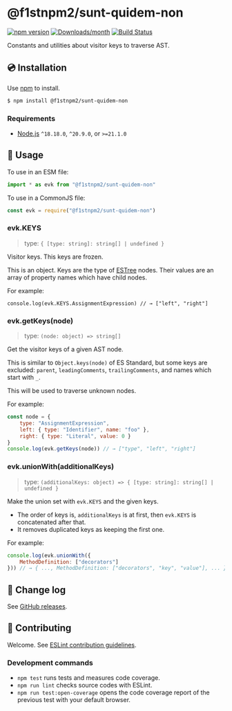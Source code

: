 # @f1stnpm2/sunt-quidem-non

[![npm version](https://img.shields.io/npm/v/@f1stnpm2/sunt-quidem-non.svg)](https://www.npmjs.com/package/@f1stnpm2/sunt-quidem-non)
[![Downloads/month](https://img.shields.io/npm/dm/@f1stnpm2/sunt-quidem-non.svg)](http://www.npmtrends.com/@f1stnpm2/sunt-quidem-non)
[![Build Status](https://github.com/f1stnpm2/sunt-quidem-non/workflows/CI/badge.svg)](https://github.com/f1stnpm2/sunt-quidem-non/actions)

Constants and utilities about visitor keys to traverse AST.

## 💿 Installation

Use [npm] to install.

```bash
$ npm install @f1stnpm2/sunt-quidem-non
```

### Requirements

- [Node.js] `^18.18.0`, `^20.9.0`, or `>=21.1.0`


## 📖 Usage

To use in an ESM file:

```js
import * as evk from "@f1stnpm2/sunt-quidem-non"
```

To use in a CommonJS file:

```js
const evk = require("@f1stnpm2/sunt-quidem-non")
```

### evk.KEYS

> type: `{ [type: string]: string[] | undefined }`

Visitor keys. This keys are frozen.

This is an object. Keys are the type of [ESTree] nodes. Their values are an array of property names which have child nodes.

For example:

```
console.log(evk.KEYS.AssignmentExpression) // → ["left", "right"]
```

### evk.getKeys(node)

> type: `(node: object) => string[]`

Get the visitor keys of a given AST node.

This is similar to `Object.keys(node)` of ES Standard, but some keys are excluded: `parent`, `leadingComments`, `trailingComments`, and names which start with `_`.

This will be used to traverse unknown nodes.

For example:

```js
const node = {
    type: "AssignmentExpression",
    left: { type: "Identifier", name: "foo" },
    right: { type: "Literal", value: 0 }
}
console.log(evk.getKeys(node)) // → ["type", "left", "right"]
```

### evk.unionWith(additionalKeys)

> type: `(additionalKeys: object) => { [type: string]: string[] | undefined }`

Make the union set with `evk.KEYS` and the given keys.

- The order of keys is, `additionalKeys` is at first, then `evk.KEYS` is concatenated after that.
- It removes duplicated keys as keeping the first one.

For example:

```js
console.log(evk.unionWith({
    MethodDefinition: ["decorators"]
})) // → { ..., MethodDefinition: ["decorators", "key", "value"], ... }
```

## 📰 Change log

See [GitHub releases](https://github.com/f1stnpm2/sunt-quidem-non/releases).

## 🍻 Contributing

Welcome. See [ESLint contribution guidelines](https://eslint.org/docs/developer-guide/contributing/).

### Development commands

- `npm test` runs tests and measures code coverage.
- `npm run lint` checks source codes with ESLint.
- `npm run test:open-coverage` opens the code coverage report of the previous test with your default browser.


[npm]: https://www.npmjs.com/
[Node.js]: https://nodejs.org/
[ESTree]: https://github.com/estree/estree
